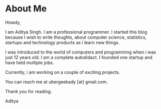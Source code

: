 # About Me


Howdy,

I am Aditya Singh. I am a professional programmer. I started this blog because I wish to write thoughts, about computer science, statistics, startups and technology products as i learn new things.

I was introduced to the world of computers and programming when i was just 12 years old. I am a complete autodidact. I founded one startup and have held multiple jobs.

Currently, i am working on a couple of exciting projects.

You can reach me at ubergeekady [at] gmail.com.

Thank you for reading.

Aditya


